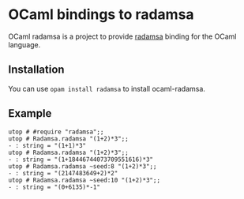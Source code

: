 # OCaml bindings to radamsa

OCaml radamsa is a project to provide [radamsa](https://gitlab.com/akihe/radamsa) binding for the OCaml language.

## Installation

You can use `opam install radamsa` to install ocaml-radamsa.

## Example

```
utop # #require "radamsa";;
utop # Radamsa.radamsa "(1+2)*3";;
- : string = "(1󠁈+1)*3"
utop # Radamsa.radamsa "(1+2)*3";;
- : string = "(1+18446744073709551616)*3"
utop # Radamsa.radamsa ~seed:8 "(1+2)*3";;
- : string = "(2147483649+2)*2"
utop # Radamsa.radamsa ~seed:10 "(1+2)*3";;
- : string = "(0+6135)*-1"
```
